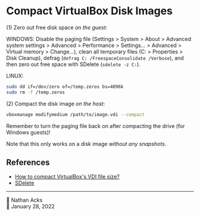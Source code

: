# Compact VirtualBox Disk Images

(1) Zero out free disk space *on the guest*:

WINDOWS: Disable the paging file (Settings > System > About > Advanced system settings > Advanced > Performance > Settings... > Advanced > Virtual memory > Change...), clean all temporary files (C: > Properties > Disk Cleanup), defrag (`defrag C: /FreespaceConsolidate /Verbose`), and then zero out free space with SDelete (`sdelete -z C:`).

LINUX:

```bash
sudo dd if=/dev/zero of=/temp.zeros bs=4096k
sudo rm -f /temp.zeros
```

(2) Compact the disk image *on the host*:

```bash
vboxmanage modifymedium /path/to/image.vdi --compact
```

Remember to turn the paging file back on after compacting the drive (for Windows guests)!

Note that this only works on a disk image *without any snapshots*.

## References

* [How to compact VirtualBox's VDI file size?](https://superuser.com/questions/529149/how-to-compact-virtualboxs-vdi-file-size/529183#529183)
* [SDelete](https://docs.microsoft.com/en-us/sysinternals/downloads/sdelete)

- - - -

<span aria-hidden="true">👤</span> Nathan Acks  
<span aria-hidden="true">📅</span> January 28, 2022
